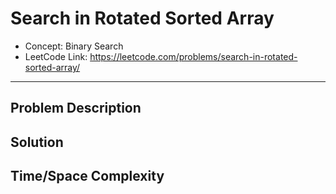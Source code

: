 # Search in Rotated Sorted Array

- Concept: Binary Search
- LeetCode Link: https://leetcode.com/problems/search-in-rotated-sorted-array/

---

## Problem Description

## Solution

## Time/Space Complexity

